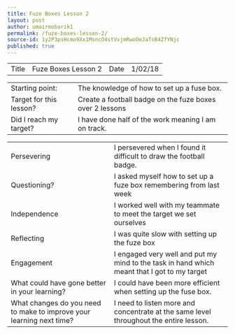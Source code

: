 ```yaml
---
title: Fuze Boxes Lesson 2
layout: post
author: umairmobarik1
permalink: /fuze-boxes-lesson-2/
source-id: 1y2P3psHcmo9Xx1MsncO4stVvjmRwoOeJaTsB4ZfYNjc
published: true
---
```

<table>
  <tr>
    <td>Title</td>
    <td>Fuze Boxes Lesson 2</td>
    <td>Date</td>
    <td>1/02/18</td>
  </tr>
</table>


<table>
  <tr>
    <td>Starting point:</td>
    <td>The knowledge of how to set up a fuse box.</td>
  </tr>
  <tr>
    <td>Target for this lesson?</td>
    <td>Create a football badge on the fuze boxes over 2 lessons</td>
  </tr>
  <tr>
    <td>Did I reach my target?</td>
    <td>I have done half of the work meaning I am on track.</td>
  </tr>
</table>


<table>
  <tr>
    <td>Persevering</td>
    <td>I persevered when I found it difficult to draw the football badge.</td>
  </tr>
  <tr>
    <td>Questioning?</td>
    <td>I asked myself how to set up a fuze box remembering from last week</td>
  </tr>
  <tr>
    <td>Independence</td>
    <td>I worked well with my teammate to meet the target we set ourselves</td>
  </tr>
  <tr>
    <td>Reflecting</td>
    <td>I was quite slow with setting up the fuze box</td>
  </tr>
  <tr>
    <td>Engagement</td>
    <td>I engaged very well and put my mind to the task in hand which meant that I got to my target</td>
  </tr>
  <tr>
    <td>What could have gone better in your learning?</td>
    <td>I could have been more efficient when setting up the fuse box.</td>
  </tr>
  <tr>
    <td>What changes do you need to make to improve your learning next time?</td>
    <td>I need to listen more and concentrate at the same level throughout the entire lesson.</td>
  </tr>
</table>


